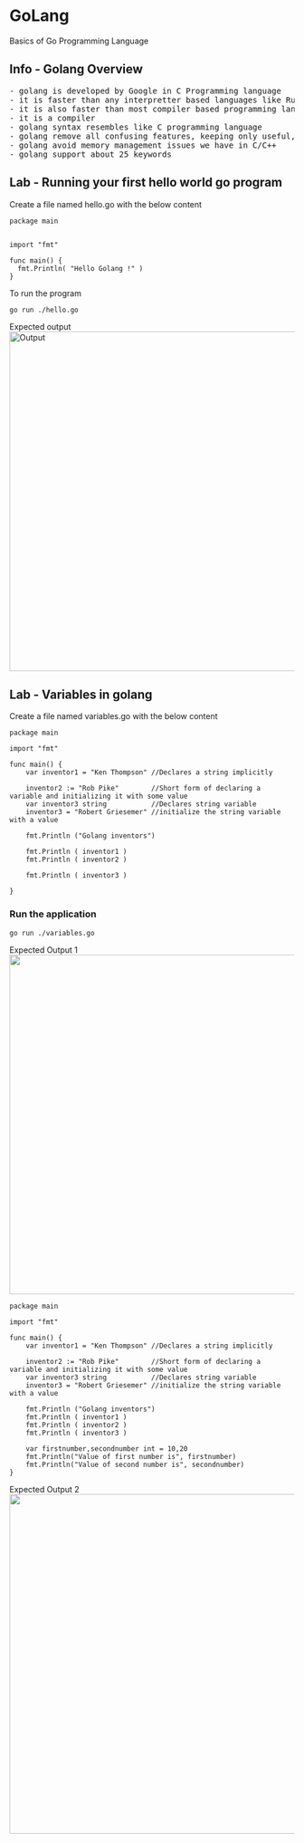 # GoLang
Basics of Go Programming Language

## Info - Golang Overview
<pre>
- golang is developed by Google in C Programming language
- it is faster than any interpretter based languages like Ruby, Python, etc.,
- it is also faster than most compiler based programming languages
- it is a compiler
- golang syntax resembles like C programming language
- golang remove all confusing features, keeping only useful, non-confusing features
- golang avoid memory management issues we have in C/C++
- golang support about 25 keywords
</pre>

## Lab - Running your first hello world go program
Create a file named hello.go with the below content
```
package main


import "fmt"

func main() {
  fmt.Println( "Hello Golang !" )
}
```
To run the program
```
go run ./hello.go
```
Expected output
<img src="https://github.com/user-attachments/assets/a35a084c-d005-49a2-992a-7a18191383c4" width="800px" height="600px" alt="Output"></img>
## Lab - Variables in golang

Create a file named variables.go with the below content
```
package main

import "fmt"

func main() {
	var inventor1 = "Ken Thompson" //Declares a string implicitly

	inventor2 := "Rob Pike"	       //Short form of declaring a variable and initializing it with some value
	var inventor3 string	       //Declares string variable
	inventor3 = "Robert Griesemer" //initialize the string variable with a value

	fmt.Println ("Golang inventors")

	fmt.Println ( inventor1 )
	fmt.Println ( inventor2 )

	fmt.Println ( inventor3 )

}
```

### Run the application


```
go run ./variables.go
```
Expected Output 1
<img src="https://github.com/user-attachments/assets/75b1bf7c-788e-466b-bd42-e3c50e26473c" widh="800px" height="600px"></img>

```
package main

import "fmt"

func main() {
	var inventor1 = "Ken Thompson" //Declares a string implicitly

	inventor2 := "Rob Pike"	       //Short form of declaring a variable and initializing it with some value
	var inventor3 string	       //Declares string variable
	inventor3 = "Robert Griesemer" //initialize the string variable with a value

	fmt.Println ("Golang inventors")
	fmt.Println ( inventor1 )
	fmt.Println ( inventor2 )
	fmt.Println ( inventor3 )
	
	var firstnumber,secondnumber int = 10,20
	fmt.Println("Value of first number is", firstnumber)
	fmt.Println("Value of second number is", secondnumber)
}
```
Expected Output 2
<img src="https://github.com/user-attachments/assets/2a63d3ae-9f2d-421b-94eb-83d3bd88c2a2" widh="800px" height="600px"></img>


